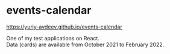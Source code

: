 # events-calendar   
 
https://yuriy-avdeev.github.io/events-calendar

One of my test applications on React.    
Data (cards) are available from October 2021 to February 2022.   
